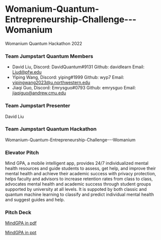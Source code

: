# Womanium-Quantum-Entrepreneurship-Challenge---Womanium
Womanium Quantum Hackathon 2022

### Team Jumpstart Quantum Members
 - David Liu, Discord: DavidQuantum#9131  Github: davidlearn   Email: Liud@pfw.edu
 - Yiping Wang, Discord: yiping#1999  Github: wyp7         Email: yipingwang2023@u.northwestern.edu
 - Jiaqi Guo,   Discord: Emrysguo#0793 Github: emrysguo     Email: jiaqiguo@andrew.cmu.edu

### Team Jumpstart Presenter
David Liu

### Team Jumpstart Quantum Hackathon
Womanium-Quantum-Entrepreneurship-Challenge---Womanium

### Elevator Pitch
Mind GPA, a mobile intelligent app, provides 24/7 individualized mental health resources and guide students to assess, get help, and improve their mental health and achieve their academic success with privacy protection, helps faculty and advisors to increase retention rates from class to class, advocates mental health and academic success through student groups supported by university at all levels.
It is suppoted by both classic and quantum machine learning to classify and predict individual mental health and suggest guides and help.


### Pitch Deck

<a href="MindGPAPitch.pdf"> MindGPA in pdf</a>

<a href="MindGPAPitch.pptx"> MindGPA in ppt</a>

